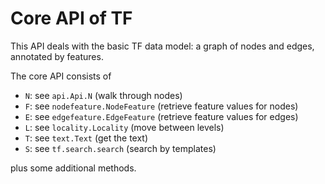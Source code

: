 # Core API of TF

This API deals with the basic TF data model: a graph of nodes and edges,
annotated by features.

The core API consists of

* `N`: see `api.Api.N` (walk through nodes)
* `F`: see `nodefeature.NodeFeature` (retrieve feature values for nodes)
* `E`: see `edgefeature.EdgeFeature` (retrieve feature values for edges)
* `L`: see `locality.Locality` (move between levels)
* `T`: see `text.Text` (get the text)
* `S`: see `tf.search.search` (search by templates)

plus some additional methods.
